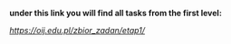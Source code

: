 **under this link you will find all tasks from the first level:**

*https://oij.edu.pl/zbior_zadan/etap1/*